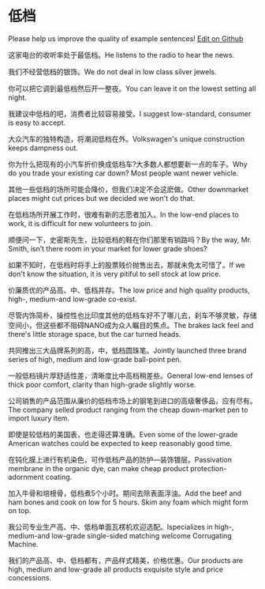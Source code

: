 # 低档

Please help us improve the quality of example sentences! [Edit on Github](https://github.com/jiyushe/jiyu-example-sentence-source/blob/main/chinese/didang.md)

<p><span class="chinese">这家电台的收听率处于最低档。</span><span class="english">He listens to the radio to hear the news.</span></p>

<p><span class="chinese">我们不经营低档的银饰。</span><span class="english">We do not deal in low class silver jewels.</span></p>

<p><span class="chinese">你可以把它调到最低档然后开一整夜。</span><span class="english">You can leave it on the lowest setting all night.</span></p>

<p><span class="chinese">我建议中低档的吧，消费者比较容易接受。</span><span class="english">I suggest low-standard, consumer is easy to accept.</span></p>

<p><span class="chinese">大众汽车的独特构造，将潮润低档在外。</span><span class="english">Volkswagen's unique construction keeps dampness out.</span></p>

<p><span class="chinese">你为什么把现有的小汽车折价换成低档车?大多数人都想要新一点的车子。</span><span class="english">Why do you trade your existing car down? Most people want newer vehicle.</span></p>

<p><span class="chinese">其他一些低档的场所可能会降价，但我们决定不会这麽做。</span><span class="english">Other downmarket places might cut prices but we decided we won't do that.</span></p>

<p><span class="chinese">在低档场所开展工作时，很难有新的志愿者加入。</span><span class="english">In the low-end places to work, it is difficult for new volunteers to join.</span></p>

<p><span class="chinese">顺便问一下，史密斯先生，比较低档的鞋在你们那里有销路吗？</span><span class="english">By the way, Mr. Smith, isn’t there room in your market for lower grade shoes?</span></p>

<p><span class="chinese">如果不知时，在低档时将手上的股票贱价抛售出去，那就未免太可惜了。</span><span class="english">If we don't know the situation, it is very pitiful to sell stock at low price.</span></p>

<p><span class="chinese">价廉质优的产品高、中、低档并存。</span><span class="english">The low price and high quality products, high-, medium-and low-grade co-exist.</span></p>

<p><span class="chinese">尽管内饰简朴，操控性也比印度其他的低档车好不了哪儿去，刹车不够灵敏，存储空间小，但这些都不阻碍NANO成为众人瞩目的焦点。</span><span class="english">The brakes lack feel and there's little storage space, but the car turned heads.</span></p>

<p><span class="chinese">共同推出三大品牌系列的高，中，低档圆珠笔。</span><span class="english">Jointly launched three brand series of high, medium and low-grade ball-point pen.</span></p>

<p><span class="chinese">一般低档镜片厚舒适性差，清晰度比中高档稍差些。</span><span class="english">General low-end lenses of thick poor comfort, clarity than high-grade slightly worse.</span></p>

<p><span class="chinese">公司销售的产品范围从廉价的低档市场上的钢笔到进口的高级奢侈品，应有尽有。</span><span class="english">The company selled product ranging from the cheap down-market pen to import luxury item.</span></p>

<p><span class="chinese">即使是较低档的美国表，也走得还算准确。</span><span class="english">Even some of the lower-grade American watches could be expected to keep reasonably good time.</span></p>

<p><span class="chinese">在钝化膜上进行有机染色，可作低档产品的防护—装饰镀层。</span><span class="english">Passivation membrane in the organic dye, can make cheap product protection-adornment coating.</span></p>

<p><span class="chinese">加入牛骨和培根骨，低档煮5个小时。期间去除表面浮油。</span><span class="english">Add the beef and ham bones and cook on low for 5 hours. Skim any foam which might form on top.</span></p>

<p><span class="chinese">我公司专业生产高、中、低档单面瓦楞机欢迎选配。</span><span class="english">Ispecializes in high-, medium-and low-grade single-sided matching welcome Corrugating Machine.</span></p>

<p><span class="chinese">我们的产品高、中、低档都有，产品样式精美，价格优惠。</span><span class="english">Our products are high, medium and low-grade all products exquisite style and price concessions.</span></p>

